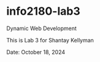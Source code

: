 # info2180-lab3 

Dynamic Web Development 

This is Lab 3 for Shantay Kellyman

Date: October 18, 2024 


